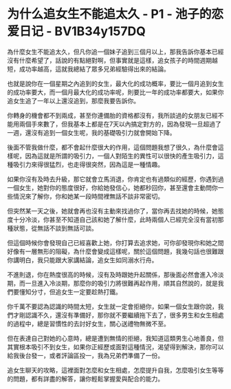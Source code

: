 # 为什么追女生不能追太久 - P1 - 池子的恋爱日记 - BV1B34y157DQ

為什麼女生不能追太久，但凡你追一個妹子追到三個月以上，那我告訴你基本已經沒有什麼希望了，話說的有點絕對啊，但事實就是這樣，追女孩子的時間週期越短，成功率越高，這就我總結了眾多兄弟經驗得出來的結論。

也就是說你在一個星期之內追到的女生，最大化的成功概率，要比一個月追到女生的成功率要大，而一個月最大化的成功率呢，則要比一年的成功率都要大，如果你追女生追了一年以上還沒追到，那麼我要告訴你。

你轉身的機會都不到兩成，甚至你連備胎的資格都沒有，我所談過的女朋友已經不能用兩個手來數了，但我基本上都是在7天以內搞定對方的，因為發現一旦超過了一週，還沒有追到一個女生呢，我的基礎吸引力就會開始下降。

後面不管我做什麼，都不會起什麼很大的作用，這個問題我想了很久，為什麼會這樣呢，因為這就是所謂的吸引力，一個人對陌生的異性可以很快的產生吸引力，這種吸引力來得很猛烈，也走得很突然，因為這是一種情趣。

如果你沒有及時去升級，那它就會立馬消退，你肯定也有過類似的經歷，你遇到過一個女生，她對你的態度很好，你給她發信心，她都秒回你，甚至還會主動問你一些情況來了解你，你和她某一段時間裡無話不談非常密切。

但突然某一天之後，她就會再也沒有主動來找過你了，當你再去找她的時候，她態度十分冷淡，你甚至不知道自己該和她了解什麼，此時兩個人已經完全沒有當初那種狀態，從無話不談到無話可談。

但這個時候你會發現自己已經喜歡上她，你打算去追求她，可你卻發現你和她之間好像有一層無形的阻礙，為什麼會變成這樣呢，關於這個問題，我幾句話也很難跟你講明白，我只能跟大家講結論，追女生如同溺水行舟。

不進則退，你在熱度很高的時候，沒有及時跟她升起關係，那後面必然會進入冷淡期，而一旦進入冷淡期，那麼你的吸引力將很難再起作用，順其自然說的，就是我們要懂知分寸，但追女生一定要趁熱打鐵。

你千萬不要認為認識的時間太短，女生就一定會拒絕你，如果一個女生跟你說，我們才剛認識不久，還沒有準備好，那你就不要繼續拖下去了，很多男生和女生相處的過程中，總是習慣性的去討好女生，關心送禮物無微不至。

但在表達自己對她的心意時，總是遭到無情的拒絕，我知道這類男生心地善良，但其實根本吸引不到女生，如果你正經歷或面對這種情況，渴望得到解決，那你可以給我後台發一，或者評論區投一，我為兄弟們準備了一份。

追女生聊天的攻略，這裡面對怎麼和女生相處，怎麼提升自我，怎麼吸引女生等等的問題，都有詳盡的解答，讓你輕鬆掌握愛與配合的能力。